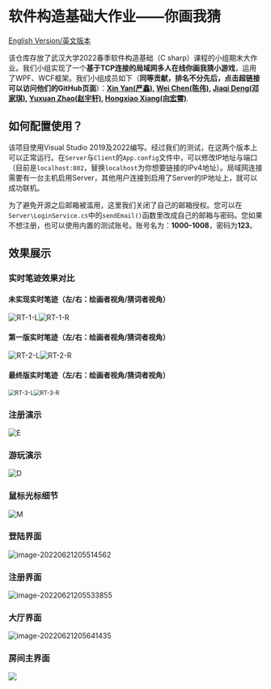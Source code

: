 # 软件构造基础大作业——你画我猜

[English Version/英文版本](https://github.com/Cakeyan/C_sharp_Term_Project/blob/main/README_en.md)

该仓库存放了武汉大学2022春季软件构造基础（C sharp）课程的小组期末大作业。我们小组实现了一个**基于TCP连接的局域网多人在线你画我猜小游戏**，运用了WPF、WCF框架。我们小组成员如下（**同等贡献，排名不分先后，点击超链接可以访问他们的GitHub页面**）：**[Xin Yan(严鑫)](https://github.com/Cakeyan), [Wei Chen(陈伟)](https://github.com/chenwei746), [Jiaqi Deng(邓家琪)](https://github.com/oneofmyself), [Yuxuan Zhao(赵宇轩)](https://github.com/msm8976), [Hongxiao Xiang(向宏霄)](https://github.com/xhx787)**.

## 如何配置使用？

该项目使用Visual Studio 2019及2022编写。经过我们的测试，在这两个版本上可以正常运行。在`Server`与`Client`的`App.config`文件中，可以修改IP地址与端口（目前是`localhost:802`，替换`localhost`为你想要链接的IPv4地址）。局域网连接需要有一台主机启用Server，其他用户连接到启用了Server的IP地址上，就可以成功联机。

为了避免开源之后邮箱被滥用，这里我们关闭了自己的邮箱授权。您可以在`Server\LoginService.cs`中的`sendEmail()`函数里改成自己的邮箱与密码。您如果不想注册，也可以使用内置的测试账号。账号名为：**1000-1008**，密码为**123**。

## 效果展示

### 实时笔迹效果对比

#### 未实现实时笔迹（左/右：绘画者视角/猜词者视角）

<img src="README.assets/RT-1-L.GIF" alt="RT-1-L"  /><img src="README.assets/RT-1-R.GIF" alt="RT-1-R"  />

#### 第一版实时笔迹（左/右：绘画者视角/猜词者视角）



![RT-2-L](README.assets/RT-2-L.GIF)![RT-2-R](README.assets/RT-2-R.GIF)

#### 最终版实时笔迹（左/右：绘画者视角/猜词者视角）

<img src="README.assets/RT-3-L.GIF" alt="RT-3-L" style="zoom:80%;" /><img src="README.assets/RT-3-R.GIF" alt="RT-3-R" style="zoom:80%;" />

### 注册演示

![E](README.assets/E.GIF)

### 游玩演示

![D](README.assets/D.GIF)

### 鼠标光标细节

![M](README.assets/M.GIF)

### 登陆界面

![image-20220621205514562](README.assets/image-20220621205514562.png)

### 注册界面

![image-20220621205533855](README.assets/image-20220621205533855.png)

### 大厅界面

![image-20220621205641435](README.assets/image-20220621205641435.png)

### 房间主界面

![](README.assets/image-20220621205742353.png)

